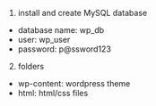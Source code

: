 
1. install and create MySQL database
* database name: wp_db
* user: wp_user
* password: p@ssword123

2. folders
* wp-content: wordpress theme
* html: html/css files
